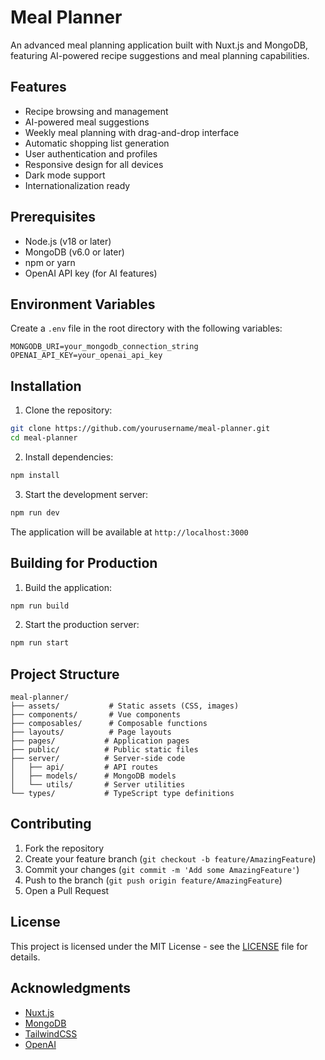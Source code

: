 # Meal Planner

An advanced meal planning application built with Nuxt.js and MongoDB, featuring AI-powered recipe suggestions and meal planning capabilities.

## Features

- Recipe browsing and management
- AI-powered meal suggestions
- Weekly meal planning with drag-and-drop interface
- Automatic shopping list generation
- User authentication and profiles
- Responsive design for all devices
- Dark mode support
- Internationalization ready

## Prerequisites

- Node.js (v18 or later)
- MongoDB (v6.0 or later)
- npm or yarn
- OpenAI API key (for AI features)

## Environment Variables

Create a `.env` file in the root directory with the following variables:

```env
MONGODB_URI=your_mongodb_connection_string
OPENAI_API_KEY=your_openai_api_key
```

## Installation

1. Clone the repository:
```bash
git clone https://github.com/yourusername/meal-planner.git
cd meal-planner
```

2. Install dependencies:
```bash
npm install
```

3. Start the development server:
```bash
npm run dev
```

The application will be available at `http://localhost:3000`

## Building for Production

1. Build the application:
```bash
npm run build
```

2. Start the production server:
```bash
npm run start
```

## Project Structure

```
meal-planner/
├── assets/           # Static assets (CSS, images)
├── components/       # Vue components
├── composables/      # Composable functions
├── layouts/          # Page layouts
├── pages/           # Application pages
├── public/          # Public static files
├── server/          # Server-side code
│   ├── api/         # API routes
│   ├── models/      # MongoDB models
│   └── utils/       # Server utilities
└── types/           # TypeScript type definitions
```

## Contributing

1. Fork the repository
2. Create your feature branch (`git checkout -b feature/AmazingFeature`)
3. Commit your changes (`git commit -m 'Add some AmazingFeature'`)
4. Push to the branch (`git push origin feature/AmazingFeature`)
5. Open a Pull Request

## License

This project is licensed under the MIT License - see the [LICENSE](LICENSE) file for details.

## Acknowledgments

- [Nuxt.js](https://nuxt.com/)
- [MongoDB](https://www.mongodb.com/)
- [TailwindCSS](https://tailwindcss.com/)
- [OpenAI](https://openai.com/)
